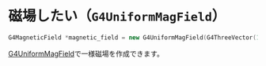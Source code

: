 # 磁場したい（``G4UniformMagField``）

```cpp
G4MagneticField *magnetic_field = new G4UniformMagField(G4ThreeVector(1.*Tesla, 0., 0.));
```

[G4UniformMagField](https://geant4.kek.jp/Reference/11.2.0/classG4UniformMagField.html)で一様磁場を作成できます。

